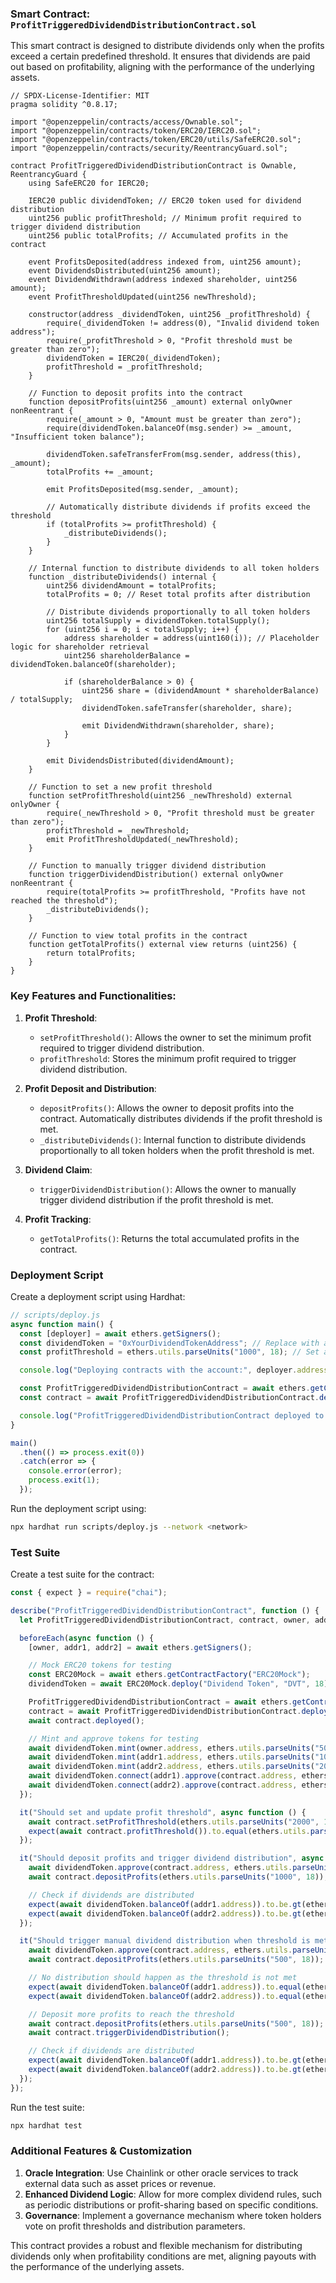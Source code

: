 ### Smart Contract: `ProfitTriggeredDividendDistributionContract.sol`

This smart contract is designed to distribute dividends only when the profits exceed a certain predefined threshold. It ensures that dividends are paid out based on profitability, aligning with the performance of the underlying assets.

```solidity
// SPDX-License-Identifier: MIT
pragma solidity ^0.8.17;

import "@openzeppelin/contracts/access/Ownable.sol";
import "@openzeppelin/contracts/token/ERC20/IERC20.sol";
import "@openzeppelin/contracts/token/ERC20/utils/SafeERC20.sol";
import "@openzeppelin/contracts/security/ReentrancyGuard.sol";

contract ProfitTriggeredDividendDistributionContract is Ownable, ReentrancyGuard {
    using SafeERC20 for IERC20;

    IERC20 public dividendToken; // ERC20 token used for dividend distribution
    uint256 public profitThreshold; // Minimum profit required to trigger dividend distribution
    uint256 public totalProfits; // Accumulated profits in the contract

    event ProfitsDeposited(address indexed from, uint256 amount);
    event DividendsDistributed(uint256 amount);
    event DividendWithdrawn(address indexed shareholder, uint256 amount);
    event ProfitThresholdUpdated(uint256 newThreshold);

    constructor(address _dividendToken, uint256 _profitThreshold) {
        require(_dividendToken != address(0), "Invalid dividend token address");
        require(_profitThreshold > 0, "Profit threshold must be greater than zero");
        dividendToken = IERC20(_dividendToken);
        profitThreshold = _profitThreshold;
    }

    // Function to deposit profits into the contract
    function depositProfits(uint256 _amount) external onlyOwner nonReentrant {
        require(_amount > 0, "Amount must be greater than zero");
        require(dividendToken.balanceOf(msg.sender) >= _amount, "Insufficient token balance");

        dividendToken.safeTransferFrom(msg.sender, address(this), _amount);
        totalProfits += _amount;

        emit ProfitsDeposited(msg.sender, _amount);

        // Automatically distribute dividends if profits exceed the threshold
        if (totalProfits >= profitThreshold) {
            _distributeDividends();
        }
    }

    // Internal function to distribute dividends to all token holders
    function _distributeDividends() internal {
        uint256 dividendAmount = totalProfits;
        totalProfits = 0; // Reset total profits after distribution

        // Distribute dividends proportionally to all token holders
        uint256 totalSupply = dividendToken.totalSupply();
        for (uint256 i = 0; i < totalSupply; i++) {
            address shareholder = address(uint160(i)); // Placeholder logic for shareholder retrieval
            uint256 shareholderBalance = dividendToken.balanceOf(shareholder);

            if (shareholderBalance > 0) {
                uint256 share = (dividendAmount * shareholderBalance) / totalSupply;
                dividendToken.safeTransfer(shareholder, share);

                emit DividendWithdrawn(shareholder, share);
            }
        }

        emit DividendsDistributed(dividendAmount);
    }

    // Function to set a new profit threshold
    function setProfitThreshold(uint256 _newThreshold) external onlyOwner {
        require(_newThreshold > 0, "Profit threshold must be greater than zero");
        profitThreshold = _newThreshold;
        emit ProfitThresholdUpdated(_newThreshold);
    }

    // Function to manually trigger dividend distribution
    function triggerDividendDistribution() external onlyOwner nonReentrant {
        require(totalProfits >= profitThreshold, "Profits have not reached the threshold");
        _distributeDividends();
    }

    // Function to view total profits in the contract
    function getTotalProfits() external view returns (uint256) {
        return totalProfits;
    }
}
```

### Key Features and Functionalities:

1. **Profit Threshold**:
   - `setProfitThreshold()`: Allows the owner to set the minimum profit required to trigger dividend distribution.
   - `profitThreshold`: Stores the minimum profit required to trigger dividend distribution.

2. **Profit Deposit and Distribution**:
   - `depositProfits()`: Allows the owner to deposit profits into the contract. Automatically distributes dividends if the profit threshold is met.
   - `_distributeDividends()`: Internal function to distribute dividends proportionally to all token holders when the profit threshold is met.

3. **Dividend Claim**:
   - `triggerDividendDistribution()`: Allows the owner to manually trigger dividend distribution if the profit threshold is met.

4. **Profit Tracking**:
   - `getTotalProfits()`: Returns the total accumulated profits in the contract.

### Deployment Script

Create a deployment script using Hardhat:

```javascript
// scripts/deploy.js
async function main() {
  const [deployer] = await ethers.getSigners();
  const dividendToken = "0xYourDividendTokenAddress"; // Replace with actual dividend token address
  const profitThreshold = ethers.utils.parseUnits("1000", 18); // Set a threshold value

  console.log("Deploying contracts with the account:", deployer.address);

  const ProfitTriggeredDividendDistributionContract = await ethers.getContractFactory("ProfitTriggeredDividendDistributionContract");
  const contract = await ProfitTriggeredDividendDistributionContract.deploy(dividendToken, profitThreshold);

  console.log("ProfitTriggeredDividendDistributionContract deployed to:", contract.address);
}

main()
  .then(() => process.exit(0))
  .catch(error => {
    console.error(error);
    process.exit(1);
  });
```

Run the deployment script using:

```bash
npx hardhat run scripts/deploy.js --network <network>
```

### Test Suite

Create a test suite for the contract:

```javascript
const { expect } = require("chai");

describe("ProfitTriggeredDividendDistributionContract", function () {
  let ProfitTriggeredDividendDistributionContract, contract, owner, addr1, addr2, dividendToken;

  beforeEach(async function () {
    [owner, addr1, addr2] = await ethers.getSigners();

    // Mock ERC20 tokens for testing
    const ERC20Mock = await ethers.getContractFactory("ERC20Mock");
    dividendToken = await ERC20Mock.deploy("Dividend Token", "DVT", 18);

    ProfitTriggeredDividendDistributionContract = await ethers.getContractFactory("ProfitTriggeredDividendDistributionContract");
    contract = await ProfitTriggeredDividendDistributionContract.deploy(dividendToken.address, ethers.utils.parseUnits("1000", 18));
    await contract.deployed();

    // Mint and approve tokens for testing
    await dividendToken.mint(owner.address, ethers.utils.parseUnits("5000", 18));
    await dividendToken.mint(addr1.address, ethers.utils.parseUnits("1000", 18));
    await dividendToken.mint(addr2.address, ethers.utils.parseUnits("2000", 18));
    await dividendToken.connect(addr1).approve(contract.address, ethers.utils.parseUnits("1000", 18));
    await dividendToken.connect(addr2).approve(contract.address, ethers.utils.parseUnits("2000", 18));
  });

  it("Should set and update profit threshold", async function () {
    await contract.setProfitThreshold(ethers.utils.parseUnits("2000", 18));
    expect(await contract.profitThreshold()).to.equal(ethers.utils.parseUnits("2000", 18));
  });

  it("Should deposit profits and trigger dividend distribution", async function () {
    await dividendToken.approve(contract.address, ethers.utils.parseUnits("1000", 18));
    await contract.depositProfits(ethers.utils.parseUnits("1000", 18));

    // Check if dividends are distributed
    expect(await dividendToken.balanceOf(addr1.address)).to.be.gt(ethers.utils.parseUnits("1000", 18));
    expect(await dividendToken.balanceOf(addr2.address)).to.be.gt(ethers.utils.parseUnits("2000", 18));
  });

  it("Should trigger manual dividend distribution when threshold is met", async function () {
    await dividendToken.approve(contract.address, ethers.utils.parseUnits("1000", 18));
    await contract.depositProfits(ethers.utils.parseUnits("500", 18));

    // No distribution should happen as the threshold is not met
    expect(await dividendToken.balanceOf(addr1.address)).to.equal(ethers.utils.parseUnits("1000", 18));
    expect(await dividendToken.balanceOf(addr2.address)).to.equal(ethers.utils.parseUnits("2000", 18));

    // Deposit more profits to reach the threshold
    await contract.depositProfits(ethers.utils.parseUnits("500", 18));
    await contract.triggerDividendDistribution();

    // Check if dividends are distributed
    expect(await dividendToken.balanceOf(addr1.address)).to.be.gt(ethers.utils.parseUnits("1000", 18));
    expect(await dividendToken.balanceOf(addr2.address)).to.be.gt(ethers.utils.parseUnits("2000", 18));
  });
});
```

Run the test suite:

```bash
npx hardhat test
```

### Additional Features & Customization

1. **Oracle Integration**: Use Chainlink or other oracle services to track external data such as asset prices or revenue.
2. **Enhanced Dividend Logic**: Allow for more complex dividend rules, such as periodic distributions or profit-sharing based on specific conditions.
3. **Governance**: Implement a governance mechanism where token holders vote on profit thresholds and distribution parameters.

This contract provides a robust and flexible mechanism for distributing dividends only when profitability conditions are met, aligning payouts with the performance of the underlying assets.